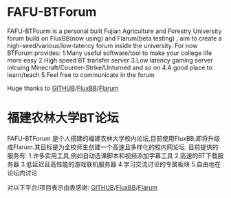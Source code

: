 # FAFU-BTForum 
FAFU-BTFourm is a personal built Fujian Agriculture and Forestry University forum build on FluxBB(now using) and Flarum(beta testing) , aim to create a high-seed/various/low-latency forum inside the university.
For now BTForum provides:
1.Many useful software/tool to make your college life more easy
2.High speed BT transfer server
3.Low latency gaming server inlcuing Minecraft/Counter-Strike/Unturned and so on
4.A good place to learn/teach
5.Feel free to communicate in the forum

Huge thanks to [GITHUB](https://github.com)/[FluxBB](https://github.com/fluxbb/fluxbb)/[Flarum](https://github.com/flarum/flarum)

# 福建农林大学BT论坛
FAFU-BTForum 是个人搭建的福建农林大学校内论坛,目前使用FluxBB,即将升级成Flarum.其目标是为全校师生创建一个高速且多样化的校内网论坛.
目前提供的服务有:
1.许多实用工具,例如自动选课脚本和视频添加字幕工具
2.高速的BT下载服务器
3.低延迟且高性能的游戏联机服务器
4.学习交流讨论的专属板块
5.自由地在论坛内讨论

对以下平台/项目表示由衷感谢: [GITHUB](https://github.com)/[FluxBB](https://github.com/fluxbb/fluxbb)/[Flarum](https://github.com/flarum/flarum)
